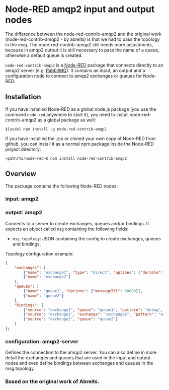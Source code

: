 Node-RED amqp2 input and output nodes
====================================

The difference between the node-red-contrib-amqp2 and the original work (node-red-contrib-amqp2 - by abreits) is that we had to pass the topology in the msg. The node-red-contrib-amqp2 still needs more adjustments, because in amqp2 output it is still necessary to pass the name of a queue, otherwise a default queue is created.

`node-red-contrib-amqp2` is a [Node-RED](http://nodered.org/docs/creating-nodes/packaging.html) package that connects directly to an amqp2 server (e.g. [RabbitMQ](https://www.rabbitmq.com/)). It contains an input, an output and a configuration node to connect to amqp2 exchanges or queues for Node-RED.

## Installation     <a name="installation"></a>

If you have installed Node-RED as a global node.js package (you use the command `node-red` anywhere to start it), you need to install
node-red-contrib-amqp2 as a global package as well:

```
$[sudo] npm install -g node-red-contrib-amqp2
```

If you have installed the .zip or cloned your own copy of Node-RED from github, you can install it as a normal npm package inside the Node-RED project directory:

```
<path/to/node-red>$ npm install node-red-contrib-amqp2
```

## Overview     <a name="overview"></a>

The package contains the following Node-RED nodes:

### input: amqp2



### output: amqp2

Connects to a server to create exchanges, queues and/or bindings. It expects an object called
`msg` containing the following fields:
- `msg.topology`: JSON containing the config to create exchanges, queues and bindings.

Topology configuration example:

```JSON
{
    "exchanges": [
        {"name": "exchange1", "type": "direct", "options": {"durable": false}},
        {"name": "exchange2"}
    ],
    "queues": [
        {"name": "queue1", "options": {"messageTtl": 60000}},
        {"name": "queue2"}
    ],
    "bindings": [
        {"source": "exchange1", "queue": "queue1", "pattern": "debug", "args": {}},
        {"source": "exchange1", "exchange": "exchange2", "pattern": "error"},
        {"source": "exchange2", "queue": "queue2"}
    ]
};
```

### configuration: amqp2-server

Defines the connection to the amqp2 server. You can also define in more detail the exchanges and queues that are used in the input and output nodes and even define bindings between exchanges and queues in the msg.topology.

### Based on the original work of Abreits.
